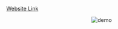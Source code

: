 [Website Link](https://kayedm.github.io/bresenham-grid-test)

<div align="center">
  <img src="assets/demo.gif" alt="demo" />
</div>


